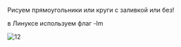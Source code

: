 Рисуем прямоугольники или круги с заливкой или без!

в Линуксе используем флаг -lm

![12](https://user-images.githubusercontent.com/86096084/160200500-9732cca4-df97-4089-8343-9bc35e7c7811.png)
